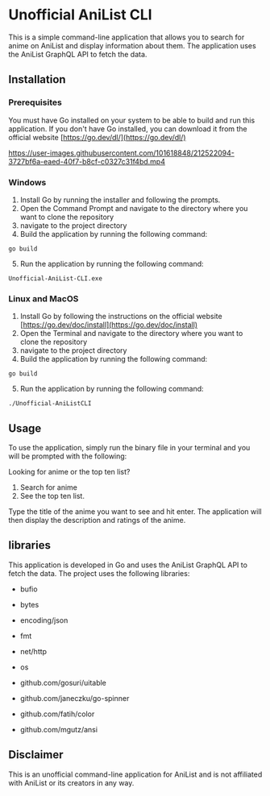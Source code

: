 # Unofficial AniList CLI

This is a simple command-line application that allows you to search for anime on AniList and display information about them. The application uses the AniList GraphQL API to fetch the data.

## Installation

### Prerequisites

You must have Go installed on your system to be able to build and run this application. If you don't have Go installed, you can download it from the official website [https://go.dev/dl/](https://go.dev/dl/)

https://user-images.githubusercontent.com/101618848/212522094-3727bf6a-eaed-40f7-b8cf-c0327c31f4bd.mp4

### Windows

1. Install Go by running the installer and following the prompts.
2. Open the Command Prompt and navigate to the directory where you want to clone the repository
3. navigate to the project directory
4. Build the application by running the following command:

```
go build
```

5. Run the application by running the following command:

```
Unofficial-AniList-CLI.exe
```

### Linux and MacOS

1. Install Go by following the instructions on the official website [https://go.dev/doc/install](https://go.dev/doc/install)
2. Open the Terminal and navigate to the directory where you want to clone the repository
3. navigate to the project directory
4. Build the application by running the following command:

```
go build
```

5. Run the application by running the following command:

```
./Unofficial-AniListCLI
```

## Usage

To use the application, simply run the binary file in your terminal and you will be prompted with the following:

Looking for anime or the top ten list?

1.  Search for anime
2.  See the top ten list.

Type the title of the anime you want to see and hit enter. The application will then display the description and ratings of the anime.

## libraries

This application is developed in Go and uses the AniList GraphQL API to fetch the data. The project uses the following libraries:

- bufio
- bytes
- encoding/json
- fmt
- net/http
- os

- github.com/gosuri/uitable
- github.com/janeczku/go-spinner
- github.com/fatih/color
- github.com/mgutz/ansi

## Disclaimer

This is an unofficial command-line application for AniList and is not affiliated with AniList or its creators in any way.
